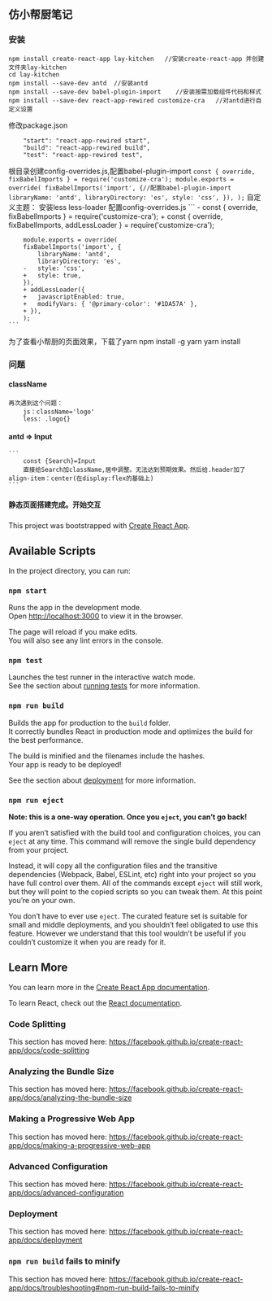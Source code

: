 ## 仿小帮厨笔记

### 安装
```
npm install create-react-app lay-kitchen   //安装create-react-app 并创建文件夹lay-kitchen
cd lay-kitchen
npm install --save-dev antd  //安装antd
npm install --save-dev babel-plugin-import    //安装按需加载组件代码和样式
npm install --save-dev react-app-rewired customize-cra   //对antd进行自定义设置
```
修改package.json
```
    "start": "react-app-rewired start",
    "build": "react-app-rewired build",
    "test": "react-app-rewired test",
```
根目录创建config-overrides.js,配置babel-plugin-import
    ```
        const { override, fixBabelImports } = require('customize-cra');
        module.exports = override(
            fixBabelImports('import', {//配置babel-plugin-import
                libraryName: 'antd',
                libraryDirectory: 'es',
                style: 'css',
            }),
            );
    ```
自定义主题：
    安装less less-loader
    配置config-overrides.js
    ```
        - const { override, fixBabelImports } = require('customize-cra');
        + const { override, fixBabelImports, addLessLoader } = require('customize-cra');

        module.exports = override(
        fixBabelImports('import', {
            libraryName: 'antd',
            libraryDirectory: 'es',
        -   style: 'css',
        +   style: true,
        }),
        + addLessLoader({
        +   javascriptEnabled: true,
        +   modifyVars: { '@primary-color': '#1DA57A' },
        + }),
        );
    ```

为了查看小帮厨的页面效果，下载了yarn
npm install -g yarn 
yarn install

### 问题
 #### className
    再次遇到这个问题：
        js：className='logo'
        less: .logo{}
#### antd => Input
    ```
        const {Search}=Input
        直接给Search加className,居中调整。无法达到预期效果。然后给.header加了align-item：center(在display:flex的基础上)
    ```
####  静态页面搭建完成。开始交互

#####


This project was bootstrapped with [Create React App](https://github.com/facebook/create-react-app).

## Available Scripts

In the project directory, you can run:

### `npm start`

Runs the app in the development mode.<br>
Open [http://localhost:3000](http://localhost:3000) to view it in the browser.

The page will reload if you make edits.<br>
You will also see any lint errors in the console.

### `npm test`

Launches the test runner in the interactive watch mode.<br>
See the section about [running tests](https://facebook.github.io/create-react-app/docs/running-tests) for more information.

### `npm run build`

Builds the app for production to the `build` folder.<br>
It correctly bundles React in production mode and optimizes the build for the best performance.

The build is minified and the filenames include the hashes.<br>
Your app is ready to be deployed!

See the section about [deployment](https://facebook.github.io/create-react-app/docs/deployment) for more information.

### `npm run eject`

**Note: this is a one-way operation. Once you `eject`, you can’t go back!**

If you aren’t satisfied with the build tool and configuration choices, you can `eject` at any time. This command will remove the single build dependency from your project.

Instead, it will copy all the configuration files and the transitive dependencies (Webpack, Babel, ESLint, etc) right into your project so you have full control over them. All of the commands except `eject` will still work, but they will point to the copied scripts so you can tweak them. At this point you’re on your own.

You don’t have to ever use `eject`. The curated feature set is suitable for small and middle deployments, and you shouldn’t feel obligated to use this feature. However we understand that this tool wouldn’t be useful if you couldn’t customize it when you are ready for it.

## Learn More

You can learn more in the [Create React App documentation](https://facebook.github.io/create-react-app/docs/getting-started).

To learn React, check out the [React documentation](https://reactjs.org/).

### Code Splitting

This section has moved here: https://facebook.github.io/create-react-app/docs/code-splitting

### Analyzing the Bundle Size

This section has moved here: https://facebook.github.io/create-react-app/docs/analyzing-the-bundle-size

### Making a Progressive Web App

This section has moved here: https://facebook.github.io/create-react-app/docs/making-a-progressive-web-app

### Advanced Configuration

This section has moved here: https://facebook.github.io/create-react-app/docs/advanced-configuration

### Deployment

This section has moved here: https://facebook.github.io/create-react-app/docs/deployment

### `npm run build` fails to minify

This section has moved here: https://facebook.github.io/create-react-app/docs/troubleshooting#npm-run-build-fails-to-minify
